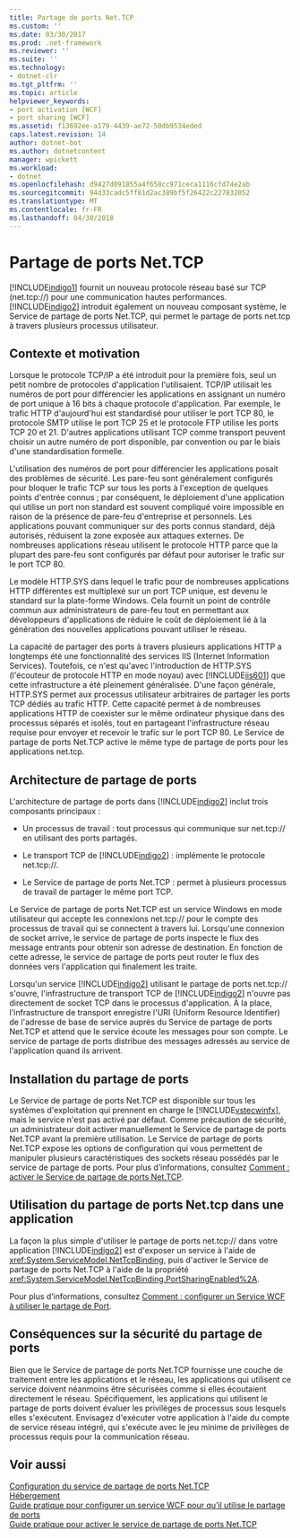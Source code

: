 ```yaml
---
title: Partage de ports Net.TCP
ms.custom: ''
ms.date: 03/30/2017
ms.prod: .net-framework
ms.reviewer: ''
ms.suite: ''
ms.technology:
- dotnet-clr
ms.tgt_pltfrm: ''
ms.topic: article
helpviewer_keywords:
- port activation [WCF]
- port sharing [WCF]
ms.assetid: f13692ee-a179-4439-ae72-50db9534eded
caps.latest.revision: 14
author: dotnet-bot
ms.author: dotnetcontent
manager: wpickett
ms.workload:
- dotnet
ms.openlocfilehash: d9427d091855a4f658cc971ceca1116cfd74e2ab
ms.sourcegitcommit: 94d33cadc5ff81d2ac389bf5f26422c227832052
ms.translationtype: MT
ms.contentlocale: fr-FR
ms.lasthandoff: 04/30/2018
---
```

# <a name="nettcp-port-sharing"></a>Partage de ports Net.TCP
[!INCLUDE[indigo1](../../../../includes/indigo1-md.md)] fournit un nouveau protocole réseau basé sur TCP (net.tcp://) pour une communication hautes performances. [!INCLUDE[indigo2](../../../../includes/indigo2-md.md)] introduit également un nouveau composant système, le Service de partage de ports Net.TCP, qui permet le partage de ports net.tcp à travers plusieurs processus utilisateur.  
  
## <a name="background-and-motivation"></a>Contexte et motivation  
 Lorsque le protocole TCP/IP a été introduit pour la première fois, seul un petit nombre de protocoles d'application l'utilisaient. TCP/IP utilisait les numéros de port pour différencier les applications en assignant un numéro de port unique à 16 bits à chaque protocole d'application. Par exemple, le trafic HTTP d'aujourd'hui est standardisé pour utiliser le port TCP 80, le protocole SMTP utilise le port TCP 25 et le protocole FTP utilise les ports TCP 20 et 21. D'autres applications utilisant TCP comme transport peuvent choisir un autre numéro de port disponible, par convention ou par le biais d'une standardisation formelle.  
  
 L'utilisation des numéros de port pour différencier les applications posait des problèmes de sécurité. Les pare-feu sont généralement configurés pour bloquer le trafic TCP sur tous les ports à l'exception de quelques points d'entrée connus ; par conséquent, le déploiement d'une application qui utilise un port non standard est souvent compliqué voire impossible en raison de la présence de pare-feu d'entreprise et personnels. Les applications pouvant communiquer sur des ports connus standard, déjà autorisés, réduisent la zone exposée aux attaques externes. De nombreuses applications réseau utilisent le protocole HTTP parce que la plupart des pare-feu sont configurés par défaut pour autoriser le trafic sur le port TCP 80.  
  
 Le modèle HTTP.SYS dans lequel le trafic pour de nombreuses applications HTTP différentes est multiplexé sur un port TCP unique, est devenu le standard sur la plate-forme Windows. Cela fournit un point de contrôle commun aux administrateurs de pare-feu tout en permettant aux développeurs d'applications de réduire le coût de déploiement lié à la génération des nouvelles applications pouvant utiliser le réseau.  
  
 La capacité de partager des ports à travers plusieurs applications HTTP a longtemps été une fonctionnalité des services IIS (Internet Information Services). Toutefois, ce n'est qu'avec l'introduction de HTTP.SYS (l'écouteur de protocole HTTP en mode noyau) avec [!INCLUDE[iis601](../../../../includes/iis601-md.md)] que cette infrastructure a été pleinement généralisée. D'une façon générale, HTTP.SYS permet aux processus utilisateur arbitraires de partager les ports TCP dédiés au trafic HTTP. Cette capacité permet à de nombreuses applications HTTP de coexister sur le même ordinateur physique dans des processus séparés et isolés, tout en partageant l'infrastructure réseau requise pour envoyer et recevoir le trafic sur le port TCP 80. Le Service de partage de ports Net.TCP active le même type de partage de ports pour les applications net.tcp.  
  
## <a name="port-sharing-architecture"></a>Architecture de partage de ports  
 L'architecture de partage de ports dans [!INCLUDE[indigo2](../../../../includes/indigo2-md.md)] inclut trois composants principaux :  
  
-   Un processus de travail : tout processus qui communique sur net.tcp:// en utilisant des ports partagés.  
  
-   Le transport TCP de [!INCLUDE[indigo2](../../../../includes/indigo2-md.md)] : implémente le protocole net.tcp://.  
  
-   Le Service de partage de ports Net.TCP : permet à plusieurs processus de travail de partager le même port TCP.  
  
 Le Service de partage de ports Net.TCP est un service Windows en mode utilisateur qui accepte les connexions net.tcp:// pour le compte des processus de travail qui se connectent à travers lui. Lorsqu'une connexion de socket arrive, le service de partage de ports inspecte le flux des message entrants pour obtenir son adresse de destination. En fonction de cette adresse, le service de partage de ports peut router le flux des données vers l'application qui finalement les traite.  
  
 Lorsqu'un service [!INCLUDE[indigo2](../../../../includes/indigo2-md.md)] utilisant le partage de ports net.tcp:// s'ouvre, l'infrastructure de transport TCP de [!INCLUDE[indigo2](../../../../includes/indigo2-md.md)] n'ouvre pas directement de socket TCP dans le processus d'application. À la place, l'infrastructure de transport enregistre l'URI (Uniform Resource Identifier) de l'adresse de base de service auprès du Service de partage de ports Net.TCP et attend que le service écoute les messages pour son compte.  Le service de partage de ports distribue des messages adressés au service de l'application quand ils arrivent.  
  
## <a name="installing-port-sharing"></a>Installation du partage de ports  
 Le Service de partage de ports Net.TCP est disponible sur tous les systèmes d'exploitation qui prennent en charge le [!INCLUDE[vstecwinfx](../../../../includes/vstecwinfx-md.md)], mais le service n'est pas activé par défaut. Comme précaution de sécurité, un administrateur doit activer manuellement le Service de partage de ports Net.TCP avant la première utilisation. Le Service de partage de ports Net.TCP expose les options de configuration qui vous permettent de manipuler plusieurs caractéristiques des sockets réseau possédés par le service de partage de ports. Pour plus d’informations, consultez [Comment : activer le Service de partage de ports Net.TCP](../../../../docs/framework/wcf/feature-details/how-to-enable-the-net-tcp-port-sharing-service.md).  
  
## <a name="using-nettcp-port-sharing-in-an-application"></a>Utilisation du partage de ports Net.tcp dans une application  
 La façon la plus simple d'utiliser le partage de ports net.tcp:// dans votre application [!INCLUDE[indigo2](../../../../includes/indigo2-md.md)] est d'exposer un service à l'aide de <xref:System.ServiceModel.NetTcpBinding>, puis d'activer le Service de partage de ports Net.TCP à l'aide de la propriété <xref:System.ServiceModel.NetTcpBinding.PortSharingEnabled%2A>.  
  
 Pour plus d’informations, consultez [Comment : configurer un Service WCF à utiliser le partage de Port](../../../../docs/framework/wcf/feature-details/how-to-configure-a-wcf-service-to-use-port-sharing.md).  
  
## <a name="security-implications-of-port-sharing"></a>Conséquences sur la sécurité du partage de ports  
 Bien que le Service de partage de ports Net.TCP fournisse une couche de traitement entre les applications et le réseau, les applications qui utilisent ce service doivent néanmoins être sécurisées comme si elles écoutaient directement le réseau. Spécifiquement, les applications qui utilisent le partage de ports doivent évaluer les privilèges de processus sous lesquels elles s'exécutent. Envisagez d'exécuter votre application à l'aide du compte de service réseau intégré, qui s'exécute avec le jeu minime de privilèges de processus requis pour la communication réseau.  
  
## <a name="see-also"></a>Voir aussi  
 [Configuration du service de partage de ports Net.TCP](../../../../docs/framework/wcf/feature-details/configuring-the-net-tcp-port-sharing-service.md)  
 [Hébergement](../../../../docs/framework/wcf/feature-details/hosting.md)  
 [Guide pratique pour configurer un service WCF pour qu’il utilise le partage de ports](../../../../docs/framework/wcf/feature-details/how-to-configure-a-wcf-service-to-use-port-sharing.md)  
 [Guide pratique pour activer le service de partage de ports Net.TCP](../../../../docs/framework/wcf/feature-details/how-to-enable-the-net-tcp-port-sharing-service.md)
